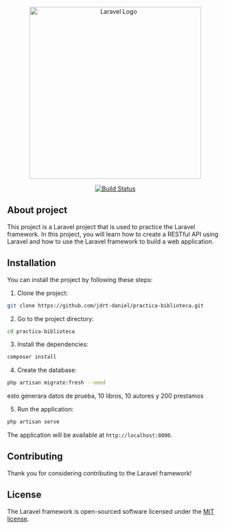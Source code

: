 <p align="center"><a href="https://laravel.com" target="_blank"><img src="https://raw.githubusercontent.com/laravel/art/master/logo-lockup/5%20SVG/2%20CMYK/1%20Full%20Color/laravel-logolockup-cmyk-red.svg" width="400" alt="Laravel Logo"></a></p>

<p align="center">
<a href="https://github.com/jdrt-daniel/practica-biblioteca"><img src="https://github.com/laravel/framework/workflows/tests/badge.svg" alt="Build Status"></a>
</p>

## About project

This project is a Laravel project that is used to practice the Laravel framework.
In this project, you will learn how to create a RESTful API using Laravel and how to use the Laravel framework to build a web application.

## Installation

You can install the project by following these steps:

1. Clone the project:

```bash
git clone https://github.com/jdrt-daniel/practica-biblioteca.git
```

2. Go to the project directory:

```bash
cd practica-biblioteca
```

3. Install the dependencies:

```bash
composer install
```

4. Create the database:

```bash
php artisan migrate:fresh --seed
```

esto generara datos de prueba, 10 libros, 10 autores y 200 prestamos

5. Run the application:

```bash
php artisan serve
```

The application will be available at `http://localhost:8000`.

## Contributing

Thank you for considering contributing to the Laravel framework!

## License

The Laravel framework is open-sourced software licensed under the [MIT license](https://opensource.org/licenses/MIT).
